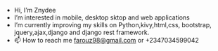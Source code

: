 - Hi, I’m Znydee
- I’m interested in mobile, desktop sktop and web applications
- I’m currently improving my skills on Python,kivy,html,css, bootstrap, jquery,ajax,django and django rest framework.
- 📫 How to reach me farouz98@gmail.com or +2347034599042

<!---
Znydee/Znydee is a ✨ special ✨ repository because its `README.md` (this file) appears on your GitHub profile.
You can click the Preview link to take a look at your changes.
--->
